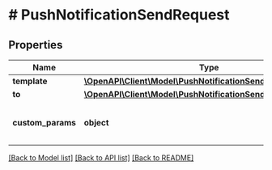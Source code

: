 # # PushNotificationSendRequest

## Properties

Name | Type | Description | Notes
------------ | ------------- | ------------- | -------------
**template** | [**\OpenAPI\Client\Model\PushNotificationSendRequestTemplate**](PushNotificationSendRequestTemplate.md) |  | [optional]
**to** | [**\OpenAPI\Client\Model\PushNotificationSendRequestTo**](PushNotificationSendRequestTo.md) |  | [optional]
**custom_params** | **object** | The custom parameters of the notification. | [optional]

[[Back to Model list]](../../README.md#models) [[Back to API list]](../../README.md#endpoints) [[Back to README]](../../README.md)

